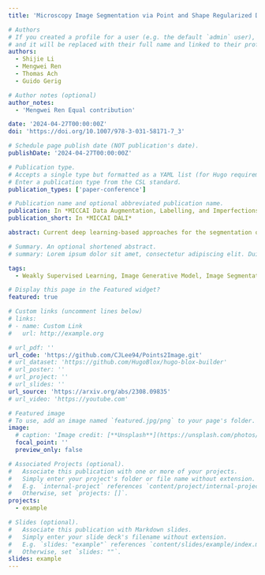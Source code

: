 ```yaml
---
title: 'Microscopy Image Segmentation via Point and Shape Regularized Data Synthesis'

# Authors
# If you created a profile for a user (e.g. the default `admin` user), write the username (folder name) here
# and it will be replaced with their full name and linked to their profile.
authors:
  - Shijie Li
  - Mengwei Ren
  - Thomas Ach
  - Guido Gerig

# Author notes (optional)
author_notes:
  - 'Mengwei Ren Equal contribution'

date: '2024-04-27T00:00:00Z'
doi: 'https://doi.org/10.1007/978-3-031-58171-7_3'

# Schedule page publish date (NOT publication's date).
publishDate: '2024-04-27T00:00:00Z'

# Publication type.
# Accepts a single type but formatted as a YAML list (for Hugo requirements).
# Enter a publication type from the CSL standard.
publication_types: ['paper-conference']

# Publication name and optional abbreviated publication name.
publication: In *MICCAI Data Augmentation, Labelling, and Imperfections Workshop*
publication_short: In *MICCAI DALI*

abstract: Current deep learning-based approaches for the segmentation of microscopy images heavily rely on large amount of training data with dense annotation, which is highly costly and laborious in practice. Compared to full annotation where the complete contour of objects is depicted, point annotations, specifically object centroids, are much easier to acquire and still provide crucial information about the objects for subsequent segmentation. In this paper, we assume access to point annotations only during training and develop a unified pipeline for microscopy image segmentation using synthetically generated training data. Our framework includes three stages. (1) it takes point annotations and samples a pseudo dense segmentation mask constrained with shape priors; (2) with an image generative model trained in an unpaired manner, it translates the mask to a realistic microscopy image regularized by object level consistency;(3) the pseudo masks along with the synthetic images then constitute a pairwise dataset for training an ad-hoc segmentation model. On the public MoNuSeg dataset, our synthesis pipeline produces more diverse and realistic images than baseline models while maintaining high coherence between input masks and generated images. When using the identical segmentation backbones, the models trained on our synthetic dataset significantly outperform those trained with pseudo-labels or baseline-generated images. Moreover, our framework achieves comparable results to models trained on authentic microscopy images with dense labels, demonstrating its potential as a reliable and highly efficient alternative to labor-intensive manual pixel-wise annotations in microscopy image segmentation. The code can be accessed through (https://github.com/CJLee94/Points2Image).

# Summary. An optional shortened abstract.
# summary: Lorem ipsum dolor sit amet, consectetur adipiscing elit. Duis posuere tellus ac convallis placerat. Proin tincidunt magna sed ex sollicitudin condimentum.

tags:
  - Weakly Supervised Learning, Image Generative Model, Image Segmentation

# Display this page in the Featured widget?
featured: true

# Custom links (uncomment lines below)
# links:
# - name: Custom Link
#   url: http://example.org

# url_pdf: ''
url_code: 'https://github.com/CJLee94/Points2Image.git'
# url_dataset: 'https://github.com/HugoBlox/hugo-blox-builder'
# url_poster: ''
# url_project: ''
# url_slides: ''
url_source: 'https://arxiv.org/abs/2308.09835'
# url_video: 'https://youtube.com'

# Featured image
# To use, add an image named `featured.jpg/png` to your page's folder.
image:
  # caption: 'Image credit: [**Unsplash**](https://unsplash.com/photos/pLCdAaMFLTE)'
  focal_point: ''
  preview_only: false

# Associated Projects (optional).
#   Associate this publication with one or more of your projects.
#   Simply enter your project's folder or file name without extension.
#   E.g. `internal-project` references `content/project/internal-project/index.md`.
#   Otherwise, set `projects: []`.
projects:
  - example

# Slides (optional).
#   Associate this publication with Markdown slides.
#   Simply enter your slide deck's filename without extension.
#   E.g. `slides: "example"` references `content/slides/example/index.md`.
#   Otherwise, set `slides: ""`.
slides: example
---
```


